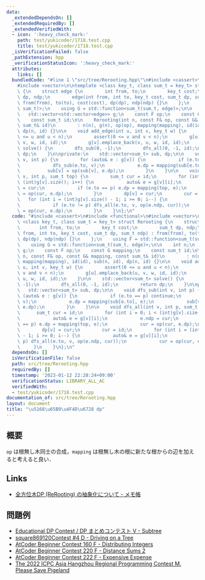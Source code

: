```yaml
---
data:
  _extendedDependsOn: []
  _extendedRequiredBy: []
  _extendedVerifiedWith:
  - icon: ':heavy_check_mark:'
    path: test/yukicoder/1718.test.cpp
    title: test/yukicoder/1718.test.cpp
  _isVerificationFailed: false
  _pathExtension: hpp
  _verificationStatusIcon: ':heavy_check_mark:'
  attributes:
    links: []
  bundledCode: "#line 1 \"src/tree/Rerooting.hpp\"\n#include <cassert>\n#include <functional>\n\
    #include <vector>\n\ntemplate <class key_t, class sum_t = key_t> struct Rerooting\
    \ {\n    struct edge {\n        int from, to;\n        key_t cost;\n        sum_t\
    \ dp, ndp;\n        edge(int from, int to, key_t cost, sum_t dp, sum_t ndp) :\
    \ from(from), to(to), cost(cost), dp(dp), ndp(ndp) {}\n    };\n    using F = std::function<sum_t(sum_t,\
    \ sum_t)>;\n    using G = std::function<sum_t(sum_t, edge)>;\n\n    int n;\n \
    \   std::vector<std::vector<edge>> g;\n    const F op;\n    const G mapping;\n\
    \    const sum_t id;\n\n    Rerooting(int n, const F& op, const G& mapping, const\
    \ sum_t& id)\n        : n(n), g(n), op(op), mapping(mapping), id(id), sub(n, id),\
    \ dp(n, id) {}\n\n    void add_edge(int u, int v, key_t w) {\n        assert(0\
    \ <= u and u < n);\n        assert(0 <= v and v < n);\n        g[u].emplace_back(u,\
    \ v, w, id, id);\n        g[v].emplace_back(v, u, w, id, id);\n    }\n\n    std::vector<sum_t>\
    \ solve() {\n        dfs_sub(0, -1);\n        dfs_all(0, -1, id);\n        return\
    \ dp;\n    }\n\nprivate:\n    std::vector<sum_t> sub, dp;\n\n    void dfs_sub(int\
    \ v, int p) {\n        for (auto& e : g[v]) {\n            if (e.to == p) continue;\n\
    \            dfs_sub(e.to, v);\n            e.dp = mapping(sub[e.to], e);\n  \
    \          sub[v] = op(sub[v], e.dp);\n        }\n    }\n\n    void dfs_all(int\
    \ v, int p, sum_t top) {\n        sum_t cur = id;\n        for (int i = 0; i <\
    \ (int)g[v].size(); i++) {\n            auto& e = g[v][i];\n            e.ndp\
    \ = cur;\n            if (e.to == p) e.dp = mapping(top, e);\n            cur\
    \ = op(cur, e.dp);\n        }\n        dp[v] = cur;\n        cur = id;\n     \
    \   for (int i = (int)g[v].size() - 1; i >= 0; i--) {\n            auto& e = g[v][i];\n\
    \            if (e.to != p) dfs_all(e.to, v, op(e.ndp, cur));\n            cur\
    \ = op(cur, e.dp);\n        }\n    }\n};\n"
  code: "#include <cassert>\n#include <functional>\n#include <vector>\n\ntemplate\
    \ <class key_t, class sum_t = key_t> struct Rerooting {\n    struct edge {\n \
    \       int from, to;\n        key_t cost;\n        sum_t dp, ndp;\n        edge(int\
    \ from, int to, key_t cost, sum_t dp, sum_t ndp) : from(from), to(to), cost(cost),\
    \ dp(dp), ndp(ndp) {}\n    };\n    using F = std::function<sum_t(sum_t, sum_t)>;\n\
    \    using G = std::function<sum_t(sum_t, edge)>;\n\n    int n;\n    std::vector<std::vector<edge>>\
    \ g;\n    const F op;\n    const G mapping;\n    const sum_t id;\n\n    Rerooting(int\
    \ n, const F& op, const G& mapping, const sum_t& id)\n        : n(n), g(n), op(op),\
    \ mapping(mapping), id(id), sub(n, id), dp(n, id) {}\n\n    void add_edge(int\
    \ u, int v, key_t w) {\n        assert(0 <= u and u < n);\n        assert(0 <=\
    \ v and v < n);\n        g[u].emplace_back(u, v, w, id, id);\n        g[v].emplace_back(v,\
    \ u, w, id, id);\n    }\n\n    std::vector<sum_t> solve() {\n        dfs_sub(0,\
    \ -1);\n        dfs_all(0, -1, id);\n        return dp;\n    }\n\nprivate:\n \
    \   std::vector<sum_t> sub, dp;\n\n    void dfs_sub(int v, int p) {\n        for\
    \ (auto& e : g[v]) {\n            if (e.to == p) continue;\n            dfs_sub(e.to,\
    \ v);\n            e.dp = mapping(sub[e.to], e);\n            sub[v] = op(sub[v],\
    \ e.dp);\n        }\n    }\n\n    void dfs_all(int v, int p, sum_t top) {\n  \
    \      sum_t cur = id;\n        for (int i = 0; i < (int)g[v].size(); i++) {\n\
    \            auto& e = g[v][i];\n            e.ndp = cur;\n            if (e.to\
    \ == p) e.dp = mapping(top, e);\n            cur = op(cur, e.dp);\n        }\n\
    \        dp[v] = cur;\n        cur = id;\n        for (int i = (int)g[v].size()\
    \ - 1; i >= 0; i--) {\n            auto& e = g[v][i];\n            if (e.to !=\
    \ p) dfs_all(e.to, v, op(e.ndp, cur));\n            cur = op(cur, e.dp);\n   \
    \     }\n    }\n};\n"
  dependsOn: []
  isVerificationFile: false
  path: src/tree/Rerooting.hpp
  requiredBy: []
  timestamp: '2023-01-12 22:28:24+09:00'
  verificationStatus: LIBRARY_ALL_AC
  verifiedWith:
  - test/yukicoder/1718.test.cpp
documentation_of: src/tree/Rerooting.hpp
layout: document
title: "\u5168\u65B9\u4F4D\u6728 dp"
---
```


## 概要
`op` は根無し木同士の合成，`mapping` は根無し木の根に新たな根からの辺を加えると考えると良い．

## Links
- [全方位木DP (ReRooting) の抽象化について - メモ帳](https://null-mn.hatenablog.com/entry/2020/04/14/124151)

## 問題例
- [Educational DP Contest / DP まとめコンテスト V - Subtree](https://atcoder.jp/contests/dp/tasks/dp_v)
- [square869120Contest #4 D - Driving on a Tree](https://atcoder.jp/contests/s8pc-4/tasks/s8pc_4_d)
- [AtCoder Beginner Contest 160 F - Distributing Integers](https://atcoder.jp/contests/abc160/tasks/abc160_f)
- [AtCoder Beginner Contest 220 F - Distance Sums 2](https://atcoder.jp/contests/abc220/tasks/abc220_f)
- [AtCoder Beginner Contest 222 F - Expensive Expense](https://atcoder.jp/contests/abc222/tasks/abc222_f)
- [The 2022 ICPC Asia Hangzhou Regional Programming Contest M. Please Save Pigeland](https://codeforces.com/gym/104090/problem/M)
<!-- - [](https://yukicoder.me/problems/no/1718) -->
<!-- - [](https://judge.u-aizu.ac.jp/onlinejudge/description.jsp?id=GRL_5_A) -->
<!-- - [](https://judge.u-aizu.ac.jp/onlinejudge/description.jsp?id=GRL_5_B) -->
<!-- - [](https://judge.u-aizu.ac.jp/onlinejudge/description.jsp?id=1595) -->
<!-- - [](https://blog.hamayanhamayan.com/entry/2017/02/09/155738) -->